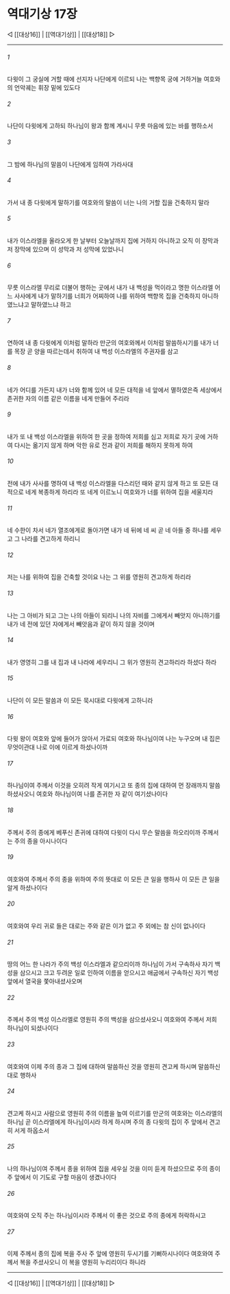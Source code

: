 # 역대기상 17장

◁ [[대상16]] | [[역대기상]] | [[대상18]] ▷
***

###### 1
다윗이 그 궁실에 거할 때에 선지자 나단에게 이르되 나는 백향목 궁에 거하거늘 여호와의 언악궤는 휘장 밑에 있도다

###### 2
나단이 다윗에게 고하되 하나님이 왕과 함께 계시니 무릇 마음에 있는 바를 행하소서

###### 3
그 밤에 하나님의 말씀이 나단에게 임하여 가라사대

###### 4
가서 내 종 다윗에게 말하기를 여호와의 말씀이 너는 나의 거할 집을 건축하지 말라

###### 5
내가 이스라엘을 올라오게 한 날부터 오늘날까지 집에 거하지 아니하고 오직 이 장막과 저 장막에 있으며 이 성막과 저 성막에 있었나니

###### 6
무릇 이스라엘 무리로 더불어 행하는 곳에서 내가 내 백성을 먹이라고 명한 이스라엘 어느 사사에게 내가 말하기를 너희가 어찌하여 나를 위하여 백향목 집을 건축하지 아니하였느냐고 말하였느냐 하고

###### 7
연하여 내 종 다윗에게 이처럼 말하라 만군의 여호와께서 이처럼 말씀하시기를 내가 너를 목장 곧 양을 따르는데서 취하여 내 백성 이스라엘의 주권자를 삼고

###### 8
네가 어디를 가든지 내가 너와 함께 있어 네 모든 대적을 네 앞에서 멸하였은즉 세상에서 존귀한 자의 이름 같은 이름을 네게 만들어 주리라

###### 9
내가 또 내 백성 이스라엘을 위하여 한 곳을 정하여 저희를 심고 저희로 자기 곳에 거하여 다시는 옮기지 않게 하며 악한 유로 전과 같이 저희를 해하지 못하게 하여

###### 10
전에 내가 사사를 명하여 내 백성 이스라엘을 다스리던 때와 같지 않게 하고 또 모든 대적으로 네게 복종하게 하리라 또 네게 이르노니 여호와가 너를 위하여 집을 세울지라

###### 11
네 수한이 차서 네가 열조에게로 돌아가면 내가 네 뒤에 네 씨 곧 네 아들 중 하나를 세우고 그 나라를 견고하게 하리니

###### 12
저는 나를 위하여 집을 건축할 것이요 나는 그 위를 영원히 견고하게 하리라

###### 13
나는 그 아비가 되고 그는 나의 아들이 되리니 나의 자비를 그에게서 빼앗지 아니하기를 내가 네 전에 있던 자에게서 빼앗음과 같이 하지 않을 것이며

###### 14
내가 영영히 그를 내 집과 내 나라에 세우리니 그 위가 영원히 견고하리라 하셨다 하라

###### 15
나단이 이 모든 말씀과 이 모든 묵시대로 다윗에게 고하니라

###### 16
다윗 왕이 여호와 앞에 들어가 앉아서 가로되 여호와 하나님이여 나는 누구오며 내 집은 무엇이관대 나로 이에 이르게 하셨나이까

###### 17
하나님이여 주께서 이것을 오히려 작게 여기시고 또 종의 집에 대하여 먼 장래까지 말씀하셨사오니 여호와 하나님이여 나를 존귀한 자 같이 여기셨나이다

###### 18
주께서 주의 종에게 베푸신 존귀에 대하여 다윗이 다시 무슨 말씀을 하오리이까 주께서는 주의 종을 아시나이다

###### 19
여호와여 주께서 주의 종을 위하여 주의 뜻대로 이 모든 큰 일을 행하사 이 모든 큰 일을 알게 하셨나이다

###### 20
여호와여 우리 귀로 들은 대로는 주와 같은 이가 없고 주 외에는 참 신이 없나이다

###### 21
땅의 어느 한 나라가 주의 백성 이스라엘과 같으리이까 하나님이 가서 구속하사 자기 백성을 삼으시고 크고 두려운 일로 인하여 이름을 얻으시고 애굽에서 구속하신 자기 백성 앞에서 열국을 쫓아내셨사오며

###### 22
주께서 주의 백성 이스라엘로 영원히 주의 백성을 삼으셨사오니 여호와여 주께서 저희 하나님이 되셨나이다

###### 23
여호와여 이제 주의 종과 그 집에 대하여 말씀하신 것을 영원히 견고케 하시며 말씀하신 대로 행하사

###### 24
견고케 하시고 사람으로 영원히 주의 이름을 높여 이르기를 만군의 여호와는 이스라엘의 하나님 곧 이스라엘에게 하나님이시라 하게 하시며 주의 종 다윗의 집이 주 앞에서 견고히 서게 하옵소서

###### 25
나의 하나님이여 주께서 종을 위하여 집을 세우실 것을 이미 듣게 하셨으므로 주의 종이 주 앞에서 이 기도로 구할 마음이 생겼나이다

###### 26
여호와여 오직 주는 하나님이시라 주께서 이 좋은 것으로 주의 종에게 허락하시고

###### 27
이제 주께서 종의 집에 복을 주사 주 앞에 영원히 두시기를 기뻐하시나이다 여호와여 주께서 복을 주셨사오니 이 복을 영원히 누리리이다 하니라

***
◁ [[대상16]] | [[역대기상]] | [[대상18]] ▷